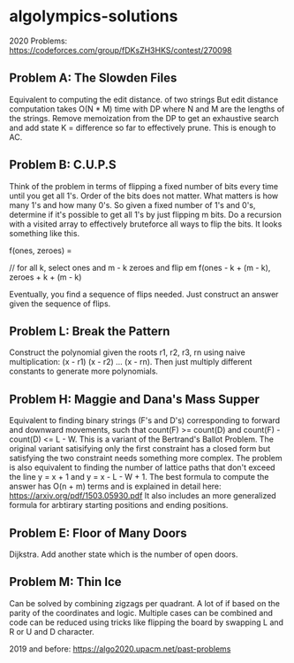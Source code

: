 # algolympics-solutions

2020 Problems:
https://codeforces.com/group/fDKsZH3HKS/contest/270098

## Problem A: The Slowden Files
Equivalent to computing the edit distance. of two strings But edit distance computation takes O(N * M) time with DP where N and M are the lengths of the strings. Remove memoization from the DP to get an exhaustive search and add state K = difference so far to effectively prune. This is enough to AC.

## Problem B: C.U.P.S
Think of the problem in terms of flipping a fixed number of bits every time until you get all 1's. Order of the bits does not matter. What matters is how many 1's and how many 0's. So given a fixed number of 1's and 0's, determine if it's possible to get all 1's by just flipping m bits. Do a recursion with a visited array to effectively bruteforce all ways to flip the bits. It looks something like this.

f(ones, zeroes) = 

  // for all k, select ones and m - k zeroes and flip em
  f(ones - k + (m - k), zeroes + k + (m - k)
  
 Eventually, you find a sequence of flips needed. Just construct an answer given the sequence of flips.
 
## Problem L: Break the Pattern
Construct the polynomial given the roots r1, r2, r3, rn using naive multiplication: (x - r1) (x - r2) ... (x - rn).
Then just multiply different constants to generate more polynomials.

## Problem H: Maggie and Dana's Mass Supper
Equivalent to finding binary strings (F's and D's) corresponding to forward and downward movements, such that count(F) >= count(D) and count(F) - count(D) <= L - W. This is a variant of the Bertrand's Ballot Problem. The original variant satisifying only the first constraint has a closed form but satisfying the two constraint needs something more complex. The problem is also equivalent to finding the number of lattice paths that don't exceed the line y = x + 1 and y = x - L - W + 1. The best formula to compute the answer has O(n + m) terms and is explained in detail here: https://arxiv.org/pdf/1503.05930.pdf It also includes an more generalized formula for arbtirary starting positions and ending positions.

## Problem E: Floor of Many Doors
Dijkstra. Add another state which is the number of open doors. 

## Problem M: Thin Ice
Can be solved by combining zigzags per quadrant. A lot of if based on the parity of the coordinates and logic. Multiple cases can be combined and code can be reduced using tricks like flipping the board by swapping L and R or U and D character.

2019 and before:
https://algo2020.upacm.net/past-problems
